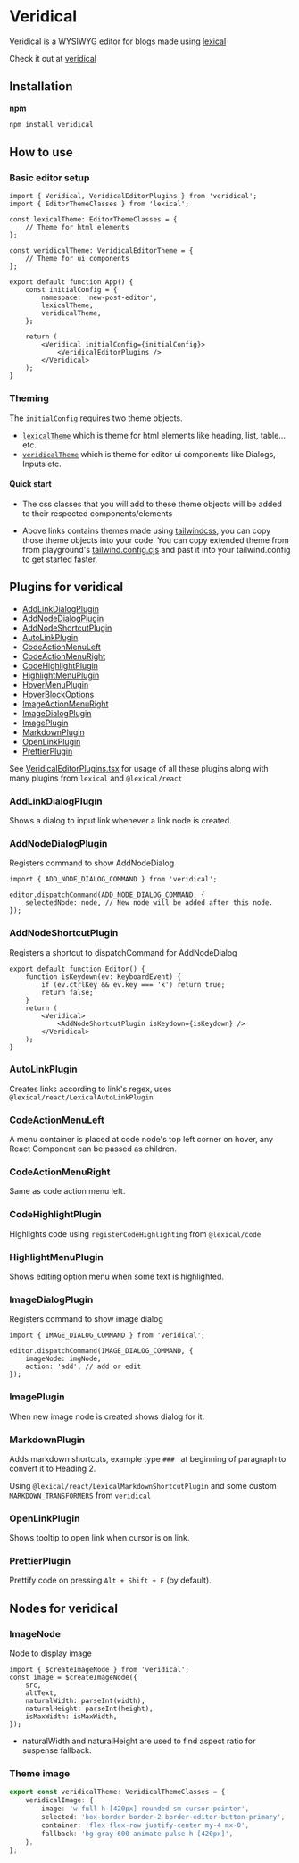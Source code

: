 # Veridical

Veridical is a WYSIWYG editor for blogs made using [lexical](https://lexical.dev)

Check it out at [veridical](https://panditraghav.github.io/veridical)

## Installation

**npm**

```sh
npm install veridical
```

## How to use

### Basic editor setup

```tsx
import { Veridical, VeridicalEditorPlugins } from 'veridical';
import { EditorThemeClasses } from 'lexical';

const lexicalTheme: EditorThemeClasses = {
    // Theme for html elements
};

const veridicalTheme: VeridicalEditorTheme = {
    // Theme for ui components
};

export default function App() {
    const initialConfig = {
        namespace: 'new-post-editor',
        lexicalTheme,
        veridicalTheme,
    };

    return (
        <Veridical initialConfig={initialConfig}>
            <VeridicalEditorPlugins />
        </Veridical>
    );
}
```

### Theming

The `initialConfig` requires two theme objects.

-   [`lexicalTheme`](https://github.com/panditraghav/veridical/blob/main/packages/utils/src/theme/defaultLexicalTheme.ts) which is theme for html elements like heading, list, table... etc.
-   [`veridicalTheme`](https://github.com/panditraghav/veridical/blob/main/packages/utils/src/theme/defaultVeridicalTheme.ts) which is theme for editor ui components like Dialogs, Inputs etc.

#### Quick start

-   The css classes that you will add to these theme objects will be added to their respected components/elements

-   Above links contains themes made using [tailwindcss](https://tailwindcss.com/), you can copy those theme objects into your code. You can copy extended theme from from playground's [tailwind.config.cjs](https://github.com/panditraghav/veridical/blob/5f39b8203165c329145ee28d1146307ebd84727c/_playground/tailwind.config.cjs#L12-L66) and past it into your tailwind.config to get started faster.

## Plugins for veridical

-   [AddLinkDialogPlugin](#AddLinkDialogPlugin)
-   [AddNodeDialogPlugin](#AddNodeDialogPlugin)
-   [AddNodeShortcutPlugin](#AddNodeShortcutPlugin)
-   [AutoLinkPlugin](#AutoLinkPlugin)
-   [CodeActionMenuLeft](#CodeActionMenuLeft)
-   [CodeActionMenuRight](#CodeActionMenuRight)
-   [CodeHighlightPlugin](#CodeHighlightPlugin)
-   [HighlightMenuPlugin](#HighlightMenuPlugin)
-   [HoverMenuPlugin](#HoverMenuPlugin)
-   [HoverBlockOptions](#HoverBlockOptions)
-   [ImageActionMenuRight](#ImageActionMenuRight)
-   [ImageDialogPlugin](#ImageDialogPlugin)
-   [ImagePlugin](#ImagePlugin)
-   [MarkdownPlugin](#MarkdownPlugin)
-   [OpenLinkPlugin](#OpenLinkPlugin)
-   [PrettierPlugin](#PrettierPlugin)

See [VeridicalEditorPlugins.tsx](https://github.com/panditraghav/veridical/blob/main/packages/veridical/src/VeridicalEditorPlugins.tsx) for usage of all these plugins along with many plugins from `lexical` and `@lexical/react`

### AddLinkDialogPlugin

Shows a dialog to input link whenever a link node is created.

### AddNodeDialogPlugin

Registers command to show AddNodeDialog

```tsx
import { ADD_NODE_DIALOG_COMMAND } from 'veridical';

editor.dispatchCommand(ADD_NODE_DIALOG_COMMAND, {
    selectedNode: node, // New node will be added after this node.
});
```

### AddNodeShortcutPlugin

Registers a shortcut to dispatchCommand for AddNodeDialog

```tsx
export default function Editor() {
    function isKeydown(ev: KeyboardEvent) {
        if (ev.ctrlKey && ev.key === 'k') return true;
        return false;
    }
    return (
        <Veridical>
            <AddNodeShortcutPlugin isKeydown={isKeydown} />
        </Veridical>
    );
}
```

### AutoLinkPlugin

Creates links according to link's regex, uses `@lexical/react/LexicalAutoLinkPlugin`

### CodeActionMenuLeft

A menu container is placed at code node's top left corner on hover, any React Component can be passed as children.

### CodeActionMenuRight

Same as code action menu left.

### CodeHighlightPlugin

Highlights code using `registerCodeHighlighting` from `@lexical/code`

### HighlightMenuPlugin

Shows editing option menu when some text is highlighted.

### ImageDialogPlugin

Registers command to show image dialog

```tsx
import { IMAGE_DIALOG_COMMAND } from 'veridical';

editor.dispatchCommand(IMAGE_DIALOG_COMMAND, {
    imageNode: imgNode,
    action: 'add', // add or edit
});
```

### ImagePlugin

When new image node is created shows dialog for it.

### MarkdownPlugin

Adds markdown shortcuts, example type `### ` at beginning of paragraph to convert it to Heading 2.

Using `@lexical/react/LexicalMarkdownShortcutPlugin` and some custom `MARKDOWN_TRANSFORMERS` from `veridical`

### OpenLinkPlugin

Shows tooltip to open link when cursor is on link.

### PrettierPlugin

Prettify code on pressing `Alt + Shift + F` (by default).

## Nodes for veridical

### ImageNode

Node to display image

```tsx
import { $createImageNode } from 'veridical';
const image = $createImageNode({
    src,
    altText,
    naturalWidth: parseInt(width),
    naturalHeight: parseInt(height),
    isMaxWidth: isMaxWidth,
});
```

-   naturalWidth and naturalHeight are used to find aspect ratio for suspense fallback.

### Theme image

```typescript
export const veridicalTheme: VeridicalThemeClasses = {
    veridicalImage: {
        image: 'w-full h-[420px] rounded-sm cursor-pointer',
        selected: 'box-border border-2 border-editor-button-primary',
        container: 'flex flex-row justify-center my-4 mx-0',
        fallback: 'bg-gray-600 animate-pulse h-[420px]',
    },
};
```
